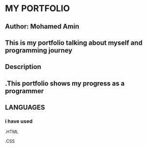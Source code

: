 # MY PORTFOLIO 
## Author: Mohamed Amin
## This is my portfolio talking about myself and programming journey

## Description
## .This portfolio shows my progress as a programmer 

## LANGUAGES 
### i have used 
.HTML

.CSS


